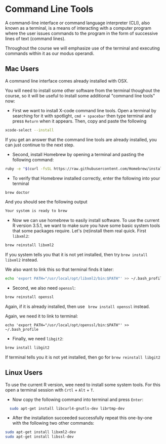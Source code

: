 # Command Line Tools

A command-line interface or command language interpreter (CLI), also known as a terminal, is a means of interacting with a computer program where the user issues commands to the program in the form of successive lines of text (command lines).

Throughout the course we will emphasize use of the terminal and executing commands within it as our modus operandi.

## Mac Users

A command line interface comes already installed with OSX.

You will need to install some other software from the terminal thoughout the course, so it will be useful to install some additional "command line tools" now:

*   First we want to install X-code command line tools. Open a terminal by searching for it with spotlight, `cmd + spacebar` then type terminal and press `Return` when it appears. Then, copy and paste the following

```bash
xcode-select --install
```

If you get an answer that the command line tools are already installed, you can just continue to the next step.

* Second,  install Homebrew by opening a terminal and pasting the following command:

```bash
ruby -e "$(curl -fsSL https://raw.githubusercontent.com/Homebrew/install/master/install)"
```

* To verify that Homebrew installed correctly, enter the following into your terminal
```bash
brew doctor
```
And you should see the following output
```bash
Your system is ready to brew
```

* Now we can use homebrew to easily install software. To use the current R version 3.5.1, we want to make sure you have some basic system tools that some packages require. Let's (re)install them real quick. First `libxml2`:

```bash
brew reinstall libxml2
```

If you system tells you that it is not yet installed, then try  ```brew install libxml2``` instead.

We also want to link this so that terminal finds it later:

```bash
echo 'export PATH="/usr/local/opt/libxml2/bin:$PATH"' >> ~/.bash_profile
```

* Second, we also need `openssl`:

```bash
brew reinstall openssl
```
Again, if it is already installed, then use ``` brew install openssl``` instead.

Again, we need it to link to terminal:

```
echo 'export PATH="/usr/local/opt/openssl/bin:$PATH"' >> ~/.bash_profile
```



* Finally, we need `libgit2`:

```bash
brew install libgit2
```

If terminal tells you it is not yet installed, then go for ```brew reinstall libgit2```

## Linux Users

To use the current R version, wee need to install some system tools. For this open a terminal session with `Crtl` + `Alt` + `T`.

* Now copy the following command into terminal and press `Enter`:

```bash
  sudo apt-get install libcurl4-gnutls-dev librtmp-dev
```

* After the installation succeeded successfully repeat this one-by-one with the following two other commands:

```bash
sudo apt-get install libxml2-dev
sudo apt-get install libssl-dev
```
